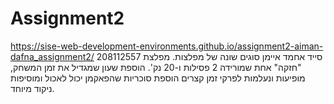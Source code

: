 # Assignment2
https://sise-web-development-environments.github.io/assignment2-aiman-dafna_assignment2/
208112557 סייד אחמד איימן
סוגים שונה של מפלצות. מפלצת "חזקה" אחת שמורידה 2 פסילות ו-20 נק'.
הוספת שעון שמגדיל את זמן המשחק, מופיעות ונעלמות לפרקי זמן קצרים
הוספת סוכריות שהפאקמן יכול לאכול ומוסיפות ניקוד מיוחד.
